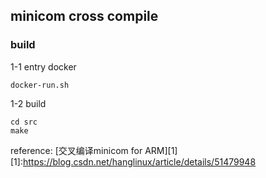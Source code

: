 ## minicom cross compile

### build

1-1 entry docker
```
docker-run.sh
```

1-2 build
```
cd src
make
```

reference: [交叉编译minicom for ARM][1]
[1]:https://blog.csdn.net/hanglinux/article/details/51479948

